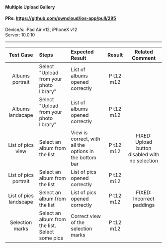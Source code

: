 #### Multiple Upload Gallery 

#### PRs: https://github.com/owncloud/ios-app/pull/295<br>


Device/s: iPad Air v12, iPhoneX v12 <br>
Server: 10.0.10



---

 
| Test Case | Steps | Expected Result | Result | Related Comment
|:---------:| :---- | :-------------- | :----: | :------------: |
| Albums portrait | Select "Upload from your photo library" | List of albums opened correctly | P t12 m12 |  |
| Albums landscape | Select "Upload from your photo library" | List of albums opened correctly | P t12 m12 |  |
| List of pics view | Select an album from the list | View is correct, with all the options in the bottom bar | P t12 m12| FIXED: Upload button disabled with no selection |
| List of pics portrait | Select an album from the list | List of pics opened correctly | P t12 m12|  |
| List of pics landscape | Select an album from the list | List of pics opened correctly | P t12 m12| FIXED: Incorrect paddings |
| Selection marks | Select an album from the list. Select some pics | Correct view of the selection marks | P t12 m12|  |
